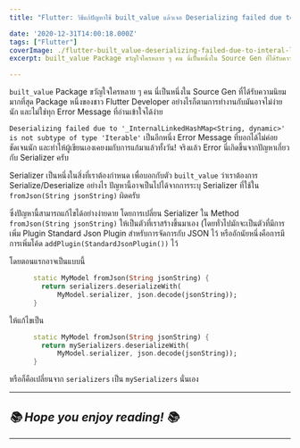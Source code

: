 ```yaml
---
title: "Flutter: วิธีแก้ปัญหาใช้ built_value แล้วเจอ Deserializing failed due to '_InternalLinkedHashMap <String, dynamic>' is not subtype of type 'Iterable<dynamic>'"

date: '2020-12-31T14:00:18.000Z'
tags: ["Flutter"]
coverImage: ./flutter-built_value-deserializing-failed-due-to-interal-linked-hashed-map/cover.jpeg
excerpt: built_value Package ขวัญใจใครหลาย ๆ คน นี่เป็นหนึ่งใน Source Gen ที่ได้รับความนิยมมากที่สุด Package หนึ่งของชาว Flutter Developer อย่างไรก็ตามการทำงานกับมันอาจไม่ง่ายนัก และไม่ใช่ทุก Error Message ที่อ่านเข้าใจได้ง่าย

---
```


`built_value` Package ขวัญใจใครหลาย ๆ คน นี่เป็นหนึ่งใน Source Gen ที่ได้รับความนิยมมากที่สุด Package หนึ่งของชาว Flutter Developer อย่างไรก็ตามการทำงานกับมันอาจไม่ง่ายนัก และไม่ใช่ทุก Error Message ที่อ่านเข้าใจได้ง่าย

`Deserializing failed due to '_InternalLinkedHashMap<String, dynamic>' is not subtype of type 'Iterable'` เป็นอีกหนึ่ง Error Message ที่บอกได้ไม่ค่อยชัดเจนนัก และทำให้ผู้เขียนเองเคยงมกับการแก้มาแล้วทั้งวัน! จริงแล้ว Error นี่เกิดขึ้นจากปัญหาเกี่ยวกับ Serializer ครับ

Serializer เป็นหนึ่งในสิ่งที่เราต้องกำหนด เพื่อบอกกับตัว `built_value` ว่าเราต้องการ Serialize/Deserialize อย่างไร ปัญหานี้อาจเป็นไปได้จากการระบุ Serializer ที่ใช้ใน `fromJson(String jsonString)` ผิดครับ

ซึ่งปัญหานี้สามารถแก้ไขได้อย่างง่ายดาย โดยการเปลี่ยน Serializer ใน Method `fromJson(String jsonString)` ให้เป็นตัวที่เราสร้างขึ้นมาเอง (โดยทั่วไปมักจะเป็นตัวที่มีการเพิ่ม Plugin Standard Json Plugin สำหรับการจัดการกับ JSON ไว้ หรืออักนัยหนึ่งคือการมีการเพิ่มโค้ด `addPlugin(StandardJsonPlugin())` ไว้

โดยตอนแรกอาจเป็นแบบนี้

```dart
      static MyModel fromJson(String jsonString) {
        return serializers.deserializeWith(
            MyModel.serializer, json.decode(jsonString));
      }
```

ให้แก้ไขเป็น

```dart
      static MyModel fromJson(String jsonString) {
        return mySerializers.deserializeWith(
            MyModel.serializer, json.decode(jsonString));
      }
```

หรือก็คือเปลี่ยนจาก `serializers` เป็น `mySerializers` นั่นเอง

---

## *📚 Hope you enjoy reading! 📚*

---
